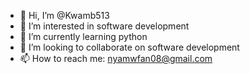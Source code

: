 - 👋 Hi, I’m @Kwamb513
- 👀 I’m interested in software development
- 🌱 I’m currently learning python
- 💞️ I’m looking to collaborate on software development
- 📫 How to reach me: nyamwfan08@gmail.com

<!---
Kwamb513/Kwamb513 is a ✨ special ✨ repository because its `README.md` (this file) appears on your GitHub profile.
You can click the Preview link to take a look at your changes.
--->
